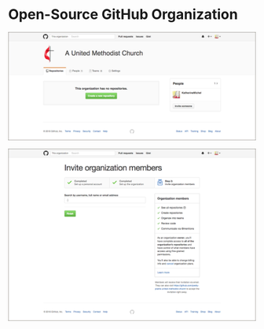 # Open-Source GitHub Organization

![](images/a-united-methodist-church-organization.png)

![](images/a-united-methodist-church-organization-invite-members.png)
